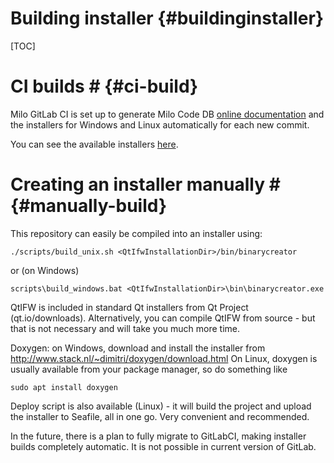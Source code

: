Building installer {#buildinginstaller}
===

[TOC]

# CI builds # {#ci-build}

Milo GitLab CI is set up to generate Milo Code DB
[online documentation](https://docs.milosolutions.com/milo-code-db/main/) and 
the installers for Windows and Linux automatically for each new commit.

You can see the available installers [here](https://seafile.milosolutions.com/d/2c50614e1e/).

# Creating an installer manually # {#manually-build}

This repository can easily be compiled into an installer using:

```
./scripts/build_unix.sh <QtIfwInstallationDir>/bin/binarycreator
```

or (on Windows)

```
scripts\build_windows.bat <QtIfwInstallationDir>\bin\binarycreator.exe
```

QtIFW is included in standard Qt installers from Qt Project (qt.io/downloads). Alternatively, you can compile QtIFW from source - but that is not necessary and will take you much more time.

Doxygen: on Windows, download and install the installer from http://www.stack.nl/~dimitri/doxygen/download.html
On Linux, doxygen is usually available from your package manager, so do something like

```
sudo apt install doxygen
```

Deploy script is also available (Linux) - it will build the project and upload the installer to Seafile, all in one go. Very convenient and recommended. 

In the future, there is a plan to fully migrate to GitLabCI, making installer builds completely automatic. It is not possible in current version of GitLab.
